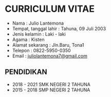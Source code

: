 # CURRICULUM VITAE
- Nama                    : Julio Lantemona
- Tempat, tanggal lahir   : Tahuna, 09 Juli 2003
- Jenis kelamin           : Laki - laki
- Agama                   : Kisten
- Alamat sekarang         : Jln.Baru, Tona1  
- Telepon                 : 0822-5950-0350
- Email                   : juliolantemona7@gmail.com

## PENDIDIKAN
- 2018 - 2021 SMK NEGERI 2 TAHUNA
- 2015 - 2018 SMP NEGERI 2 TAHUNA

<!--
**juliolantemona/juliolantemona** is a ✨ _special_ ✨ repository because its `README.md` (this file) appears on your GitHub profile.

Here are some ideas to get you started:

- 🔭 I’m currently working on ...
- 🌱 I’m currently learning ...
- 👯 I’m looking to collaborate on ...
- 🤔 I’m looking for help with ...
- 💬 Ask me about ...
- 📫 How to reach me: ...
- 😄 Pronouns: ...
- ⚡ Fun fact: ...
-->
